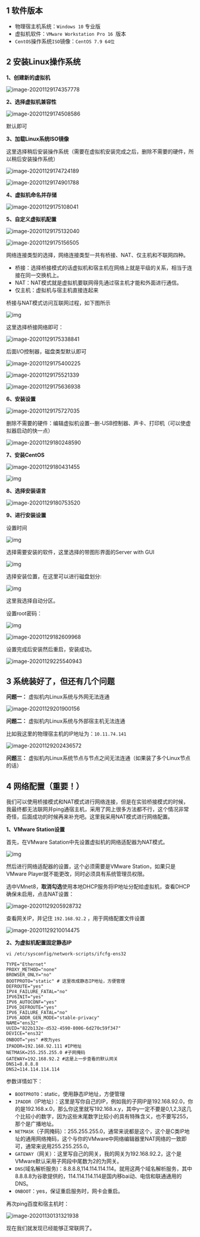 ## 1 软件版本

- 物理宿主机系统：`Windows 10` 专业版
- 虚拟机软件：`VMware Workstation Pro 16 `版本
- `CentOS`操作系统`ISO`镜像：`CentOS 7.9 64位`

## 2 安装Linux操作系统

**1、创建新的虚拟机**

![image-20201129174357778](https://gitee.com/jchenTech/images/raw/master/img/20201129174357.png)

**2、选择虚拟机兼容性**

![image-20201129174508586](https://gitee.com/jchenTech/images/raw/master/img/20201129174508.png)

默认即可

**3、加载Linux系统ISO镜像**

这里选择稍后安装操作系统（需要在虚拟机安装完成之后，删除不需要的硬件，所以稍后安装操作系统）

![image-20201129174724189](https://gitee.com/jchenTech/images/raw/master/img/20201129174724.png)

![image-20201129174901788](https://gitee.com/jchenTech/images/raw/master/img/20201129174901.png)

**4、虚拟机命名并存储**

![image-20201129175108041](https://gitee.com/jchenTech/images/raw/master/img/20201129175108.png)

**5、自定义虚拟机配置**

![image-20201129175132040](https://gitee.com/jchenTech/images/raw/master/img/20201129175132.png)

![image-20201129175156505](https://gitee.com/jchenTech/images/raw/master/img/20201129175156.png)

网络连接类型的选择，网络连接类型一共有桥接、NAT、仅主机和不联网四种。

* 桥接：选择桥接模式的话虚拟机和宿主机在网络上就是平级的关系，相当于连接在同一交换机上。
* NAT：NAT模式就是虚拟机要联网得先通过宿主机才能和外面进行通信。
* 仅主机：虚拟机与宿主机直接连起来

桥接与NAT模式访问互联网过程，如下图所示

![img](https://gitee.com/jchenTech/images/raw/master/img/20201129175256.png)

这里选择桥接网络即可：

![image-20201129175338841](https://gitee.com/jchenTech/images/raw/master/img/20201129175338.png)

后面I/O控制器，磁盘类型默认即可

![image-20201129175400225](https://gitee.com/jchenTech/images/raw/master/img/20201129175400.png)

![image-20201129175521339](https://gitee.com/jchenTech/images/raw/master/img/20201129175521.png)

![image-20201129175636938](https://gitee.com/jchenTech/images/raw/master/img/20201129175636.png)

**6、安装设置**

![image-20201129175727035](https://gitee.com/jchenTech/images/raw/master/img/20201129175727.png)

删除不需要的硬件：编辑虚拟机设置--删-USB控制器、声卡、打印机（可以使虚拟器启动的快一点）

![image-20201129180248590](https://gitee.com/jchenTech/images/raw/master/img/20201129180248.png)

**7、安装CentOS**

![image-20201129180431455](https://gitee.com/jchenTech/images/raw/master/img/20201129180431.png)

![img](https://gitee.com/jchenTech/images/raw/master/img/20201129180629.png)

**8、选择安装语言**

![image-20201129180753520](https://gitee.com/jchenTech/images/raw/master/img/20201129180753.png)

**9、进行安装设置**

设置时间

![img](https://gitee.com/jchenTech/images/raw/master/img/20201129180958.png)

选择需要安装的软件，这里选择的带图形界面的Server with GUI

![img](https://gitee.com/jchenTech/images/raw/master/img/20201129182217.jpeg)

选择安装位置，在这里可以进行磁盘划分:

![img](https://gitee.com/jchenTech/images/raw/master/img/20201129182314.png)

这里我选择自动分区。



设置root密码：

![img](https://gitee.com/jchenTech/images/raw/master/img/20201129182449.png)

![image-20201129182609968](https://gitee.com/jchenTech/images/raw/master/img/20201129182610.png)

设置完成后安装然后重启，安装成功。

![image-20201129225540943](https://gitee.com/jchenTech/images/raw/master/img/20201129225541.png)

## 3 系统装好了，但还有几个问题

**问题一：** 虚拟机内Linux系统与外网无法连通

![image-20201129201900156](https://gitee.com/jchenTech/images/raw/master/img/20201129201907.png)

**问题二：** 虚拟机内Linux系统与外部宿主机无法连通

比如我这里的物理宿主机的IP地址为：`10.11.74.141`

![image-20201129202436572](https://gitee.com/jchenTech/images/raw/master/img/20201129202436.png)

**问题三：** 虚拟机内Linux系统节点与节点之间无法连通（如果装了多个Linux节点的话）



## 4 网络配置（重要！）

我们可以使用桥接模式和NAT模式进行网络连接，但是在实验桥接模式的时候，我最终都无法联网并ping通宿主机，采用了网上很多方法都不行，这个情况非常奇怪，后面成功的时候再来补充吧。这里我采用NAT模式进行网络配置。

**1、VMware Station设置**

首先，在VMware Satation中先设置虚拟机的网络适配器为NAT模式。

![img](https://gitee.com/jchenTech/images/raw/master/img/20201130130537.jpeg)

然后进行网络适配器的设置，这个必须需要是VMware Station，如果只是VMware Player就不能更改，同时必须具有系统管理员权限。

选中VMnet8，**取消勾选**使用本地DHCP服务将IP地址分配给虚拟机，查看DHCP确保未启用，点击NAT设置：

![image-20201129205928732](https://gitee.com/jchenTech/images/raw/master/img/20201129205928.png)

查看网关IP，并记住 `192.168.92.2` ，用于网络配置文件设置

![image-20201129210014475](https://gitee.com/jchenTech/images/raw/master/img/20201129210014.png)



**2、为虚拟机配置固定静态IP**

`vi /etc/sysconfig/network-scripts/ifcfg-ens32`

``` shell
TYPE="Ethernet"
PROXY_METHOD="none"
BROWSER_ONLY="no"
BOOTPROTO="static" # 这里改成静态IP地址，方便管理
DEFROUTE="yes"
IPV4_FAILURE_FATAL="no"
IPV6INIT="yes"
IPV6_AUTOCONF="yes"
IPV6_DEFROUTE="yes"
IPV6_FAILURE_FATAL="no"
IPV6_ADDR_GEN_MODE="stable-privacy"
NAME="ens32"
UUID="822b132e-d532-4590-8006-6d270c59f347"
DEVICE="ens32"
ONBOOT="yes" #改为yes
IPADDR=192.168.92.111 #IP地址
NETMASK=255.255.255.0 #子网掩码
GATEWAY=192.168.92.2 #这是上一步查看的默认网关
DNS1=8.8.8.8
DNS2=114.114.114.114
```

参数详情如下：

* `BOOTPROTO`：static，使用静态IP地址，方便管理
* `IPADDR`（IP地址）：这里是写你自己的IP，例如我的子网IP是192.168.92.0，你的是192.168.x.0，那么你这里就写192.168.x.y，其中y一定不要是0,1,2,3这几个比较小的数字，因为这些末尾数字比较小的具有特殊含义，也不要写255，那个是广播地址。
* `NETMASK`（子网掩码）：255.255.255.0，通常来说都是这个，这个是C类IP地址的通用网络掩码，这个与你的VMware中网络编辑器里NAT网络的一致即可，通常来说用255.255.255.0。
* `GATEWAY`（网关）：这里写自己的网关，我的网关为192.168.92.2，这个是VMware默认采用子网段中尾数为2的为网关。
* `DNS`(域名解析服务)：8.8.8.8,114.114.114.114。就用这两个域名解析服务，其中8.8.8.8为谷歌提供的，114.114.114.114是国内移bai动、电信和联通通用的DNS。
* `ONBOOT`：yes，保证重启服务时，网卡会重启。



再次ping百度和宿主机时：

![image-20201130131321938](https://gitee.com/jchenTech/images/raw/master/img/20201130131321.png)

现在我们就发现已经能够正常联网了。